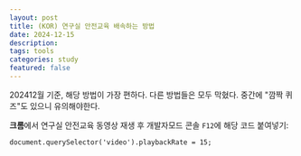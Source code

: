 ```yaml
---
layout: post
title: (KOR) 연구실 안전교육 배속하는 방법
date: 2024-12-15
description: 
tags: tools
categories: study
featured: false
---
```


202412월 기준, 해당 방법이 가장 편하다. 다른 방법들은 모두 막혔다. 중간에 "깜짝 퀴즈"도 있으니 유의해야한다.

**크롬**에서 연구실 안전교육 동영상 재생 후 개발자모드 콘솔 `F12`에 해당 코드 붙여넣기:

```
document.querySelector('video').playbackRate = 15;
```

